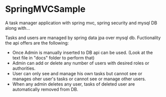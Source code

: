 # SpringMVCSample
A task manager application with spring mvc, spring security and mysql DB along with...

Tasks and users are managed by spring data jpa over mysql db. Fuctionality the api offers are the following:

 - Once Admin is manually inserted to DB api can be used. (Look at the text file in "docs" folder to perform that)
 - Admin can add or delete any number of users with desired roles or authorities.
 - User can only see and manage his own tasks but cannot see or manages oher user's tasks or cannot see or manage other users.
 - When any admin deletes any user, tasks of deleted user are automatically removed from DB.
